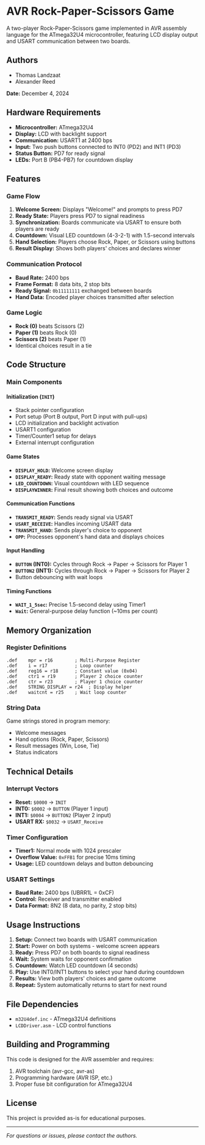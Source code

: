 # AVR Rock-Paper-Scissors Game

A two-player Rock-Paper-Scissors game implemented in AVR assembly language for the ATmega32U4 microcontroller, featuring LCD display output and USART communication between two boards.

## Authors
- Thomas Landzaat
- Alexander Reed

**Date:** December 4, 2024

## Hardware Requirements

- **Microcontroller:** ATmega32U4
- **Display:** LCD with backlight support
- **Communication:** USART1 at 2400 bps
- **Input:** Two push buttons connected to INT0 (PD2) and INT1 (PD3)
- **Status Button:** PD7 for ready signal
- **LEDs:** Port B (PB4-PB7) for countdown display

## Features

### Game Flow
1. **Welcome Screen:** Displays "Welcome!" and prompts to press PD7
2. **Ready State:** Players press PD7 to signal readiness
3. **Synchronization:** Boards communicate via USART to ensure both players are ready
4. **Countdown:** Visual LED countdown (4-3-2-1) with 1.5-second intervals
5. **Hand Selection:** Players choose Rock, Paper, or Scissors using buttons
6. **Result Display:** Shows both players' choices and declares winner

### Communication Protocol
- **Baud Rate:** 2400 bps
- **Frame Format:** 8 data bits, 2 stop bits
- **Ready Signal:** `0b11111111` exchanged between boards
- **Hand Data:** Encoded player choices transmitted after selection

### Game Logic
- **Rock (0)** beats Scissors (2)
- **Paper (1)** beats Rock (0) 
- **Scissors (2)** beats Paper (1)
- Identical choices result in a tie

## Code Structure

### Main Components

#### Initialization (`INIT`)
- Stack pointer configuration
- Port setup (Port B output, Port D input with pull-ups)
- LCD initialization and backlight activation
- USART1 configuration
- Timer/Counter1 setup for delays
- External interrupt configuration

#### Game States
- **`DISPLAY_HOLD`:** Welcome screen display
- **`DISPLAY_READY`:** Ready state with opponent waiting message
- **`LED_COUNTDOWN`:** Visual countdown with LED sequence
- **`DISPLAYWINNER`:** Final result showing both choices and outcome

#### Communication Functions
- **`TRANSMIT_READY`:** Sends ready signal via USART
- **`USART_RECEIVE`:** Handles incoming USART data
- **`TRANSMIT_HAND`:** Sends player's choice to opponent
- **`OPP`:** Processes opponent's hand data and displays choices

#### Input Handling
- **`BUTTON` (INT0):** Cycles through Rock → Paper → Scissors for Player 1
- **`BUTTON2` (INT1):** Cycles through Rock → Paper → Scissors for Player 2
- Button debouncing with wait loops

#### Timing Functions
- **`WAIT_1_5sec`:** Precise 1.5-second delay using Timer1
- **`Wait`:** General-purpose delay function (~10ms per count)

## Memory Organization

### Register Definitions
```assembly
.def    mpr = r16        ; Multi-Purpose Register
.def    i = r17          ; Loop counter
.def    reg16 = r18      ; Constant value (0x04)
.def    ctr1 = r19       ; Player 2 choice counter
.def    ctr = r23        ; Player 1 choice counter
.def    STRING_DISPLAY = r24  ; Display helper
.def    waitcnt = r25    ; Wait loop counter
```

### String Data
Game strings stored in program memory:
- Welcome messages
- Hand options (Rock, Paper, Scissors)
- Result messages (Win, Lose, Tie)
- Status indicators

## Technical Details

### Interrupt Vectors
- **Reset:** `$0000` → `INIT`
- **INT0:** `$0002` → `BUTTON` (Player 1 input)
- **INT1:** `$0004` → `BUTTON2` (Player 2 input)
- **USART RX:** `$0032` → `USART_Receive`

### Timer Configuration
- **Timer1:** Normal mode with 1024 prescaler
- **Overflow Value:** `0xFFB1` for precise 10ms timing
- **Usage:** LED countdown delays and button debouncing

### USART Settings
- **Baud Rate:** 2400 bps (UBRR1L = 0xCF)
- **Control:** Receiver and transmitter enabled
- **Data Format:** 8N2 (8 data, no parity, 2 stop bits)

## Usage Instructions

1. **Setup:** Connect two boards with USART communication
2. **Start:** Power on both systems - welcome screen appears
3. **Ready:** Press PD7 on both boards to signal readiness
4. **Wait:** System waits for opponent confirmation
5. **Countdown:** Watch LED countdown (4 seconds)
6. **Play:** Use INT0/INT1 buttons to select your hand during countdown
7. **Results:** View both players' choices and game outcome
8. **Repeat:** System automatically returns to start for next round

## File Dependencies

- `m32U4def.inc` - ATmega32U4 definitions
- `LCDDriver.asm` - LCD control functions

## Building and Programming

This code is designed for the AVR assembler and requires:
1. AVR toolchain (avr-gcc, avr-as)
2. Programming hardware (AVR ISP, etc.)
3. Proper fuse bit configuration for ATmega32U4

## License

This project is provided as-is for educational purposes.

---

*For questions or issues, please contact the authors.*

